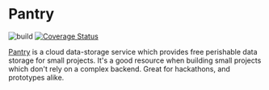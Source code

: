 # Pantry
![build](https://github.com/imRohan/Pantry/workflows/build/badge.svg?branch=master)
[![Coverage Status](https://coveralls.io/repos/github/imRohan/Pantry/badge.svg?branch=master)](https://coveralls.io/github/imRohan/Pantry?branch=master)

[Pantry](https://getpantry.cloud/) is a cloud data-storage service which provides free perishable data storage for small projects. It's a good resource when building small projects which don't rely on a complex backend. Great for hackathons, and prototypes alike.
